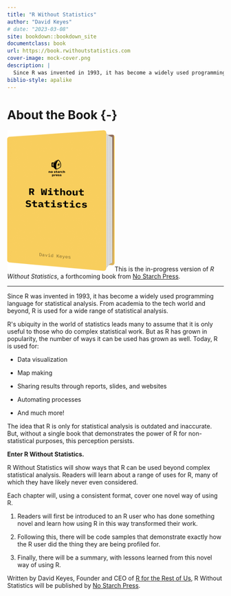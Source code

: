 ```yaml
--- 
title: "R Without Statistics"
author: "David Keyes"
# date: "2023-03-08"
site: bookdown::bookdown_site
documentclass: book
url: https://book.rwithoutstatistics.com
cover-image: mock-cover.png
description: |
  Since R was invented in 1993, it has become a widely used programming language for statistical analysis. From academia to the tech world and beyond, R is used for a wide range of statistical analysis. R Without Statistics will show ways that R can be used beyond complex statistical analysis. Readers will learn about a range of uses for R, many of which they have likely never even considered.
biblio-style: apalike
---
```


# About the Book {-}

<img src="mock-cover.png" class="cover" width="250" height="328"/>This is the in-progress version of *R Without Statistics*, a forthcoming book from [No Starch Press](https://www.nostarch.com/).

<hr>

Since R was invented in 1993, it has become a widely used programming language for statistical analysis. From academia to the tech world and beyond, R is used for a wide range of statistical analysis.

R's ubiquity in the world of statistics leads many to assume that it is only useful to those who do complex statistical work. But as R has grown in popularity, the number of ways it can be used has grown as well. Today, R is used for:

-   Data visualization

-   Map making

-   Sharing results through reports, slides, and websites

-   Automating processes

-   And much more!

The idea that R is only for statistical analysis is outdated and inaccurate. But, without a single book that demonstrates the power of R for non-statistical purposes, this perception persists.

**Enter R Without Statistics.**

R Without Statistics will show ways that R can be used beyond complex statistical analysis. Readers will learn about a range of uses for R, many of which they have likely never even considered.

Each chapter will, using a consistent format, cover one novel way of using R.

1.  Readers will first be introduced to an R user who has done something novel and learn how using R in this way transformed their work.

2.  Following this, there will be code samples that demonstrate exactly how the R user did the thing they are being profiled for.

3.  Finally, there will be a summary, with lessons learned from this novel way of using R.

Written by David Keyes, Founder and CEO of [R for the Rest of Us](https://rfortherestofus.com/), R Without Statistics will be published by [No Starch Press](https://nostarch.com/).
